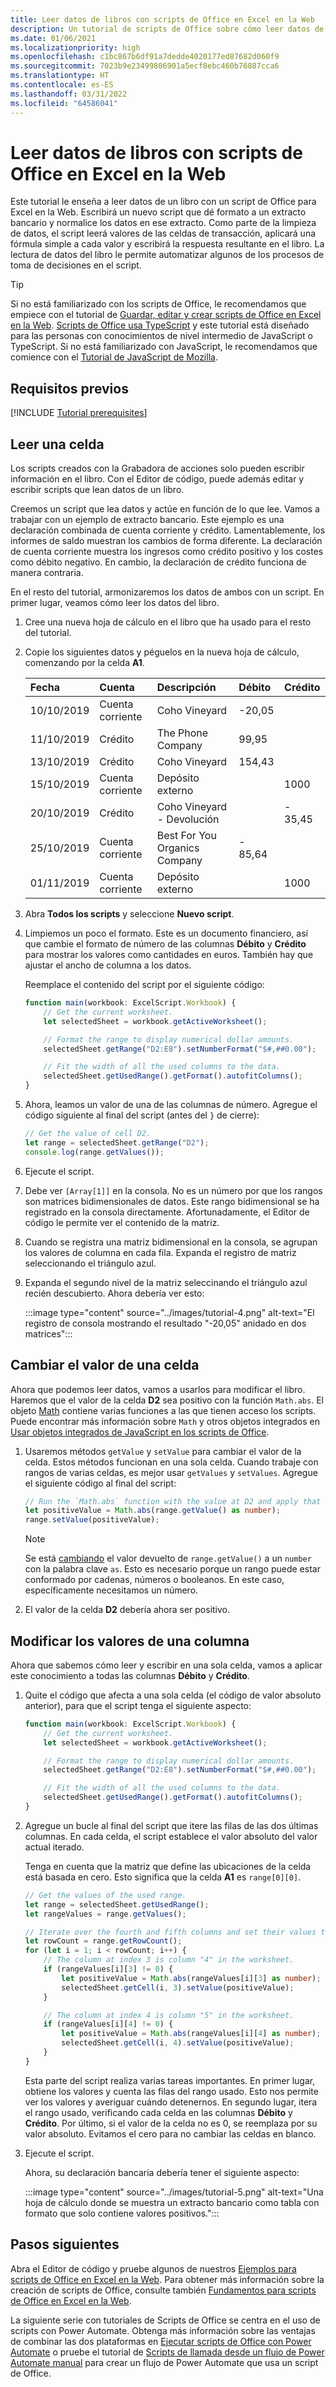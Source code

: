 ```yaml
---
title: Leer datos de libros con scripts de Office en Excel en la Web
description: Un tutorial de scripts de Office sobre cómo leer datos de libros y evaluarlos en el script.
ms.date: 01/06/2021
ms.localizationpriority: high
ms.openlocfilehash: c1bc867b6df91a7dedde4020177ed87682d060f9
ms.sourcegitcommit: 7023b9e23499806901a5ecf8ebc460b76887cca6
ms.translationtype: HT
ms.contentlocale: es-ES
ms.lasthandoff: 03/31/2022
ms.locfileid: "64586041"
---
```

# <a name="read-workbook-data-with-office-scripts-in-excel-on-the-web"></a>Leer datos de libros con scripts de Office en Excel en la Web

Este tutorial le enseña a leer datos de un libro con un script de Office para Excel en la Web. Escribirá un nuevo script que dé formato a un extracto bancario y normalice los datos en ese extracto. Como parte de la limpieza de datos, el script leerá valores de las celdas de transacción, aplicará una fórmula simple a cada valor y escribirá la respuesta resultante en el libro. La lectura de datos del libro le permite automatizar algunos de los procesos de toma de decisiones en el script.

> [!TIP]
> Si no está familiarizado con los scripts de Office, le recomendamos que empiece con el tutorial de [Guardar, editar y crear scripts de Office en Excel en la Web](excel-tutorial.md). [Scripts de Office usa TypeScript](../overview/code-editor-environment.md) y este tutorial está diseñado para las personas con conocimientos de nivel intermedio de JavaScript o TypeScript. Si no está familiarizado con JavaScript, le recomendamos que comience con el [Tutorial de JavaScript de Mozilla](https://developer.mozilla.org/docs/Web/JavaScript/Guide/Introduction).

## <a name="prerequisites"></a>Requisitos previos

[!INCLUDE [Tutorial prerequisites](../includes/tutorial-prerequisites.md)]

## <a name="read-a-cell"></a>Leer una celda

Los scripts creados con la Grabadora de acciones solo pueden escribir información en el libro. Con el Editor de código, puede además editar y escribir scripts que lean datos de un libro.

Creemos un script que lea datos y actúe en función de lo que lee. Vamos a trabajar con un ejemplo de extracto bancario. Este ejemplo es una declaración combinada de cuenta corriente y crédito. Lamentablemente, los informes de saldo muestran los cambios de forma diferente. La declaración de cuenta corriente muestra los ingresos como crédito positivo y los costes como débito negativo. En cambio, la declaración de crédito funciona de manera contraria.

En el resto del tutorial, armonizaremos los datos de ambos con un script. En primer lugar, veamos cómo leer los datos del libro.

1. Cree una nueva hoja de cálculo en el libro que ha usado para el resto del tutorial.
2. Copie los siguientes datos y péguelos en la nueva hoja de cálculo, comenzando por la celda **A1**.

    |Fecha |Cuenta |Descripción |Débito |Crédito |
    |:--|:--|:--|:--|:--|
    |10/10/2019 |Cuenta corriente |Coho Vineyard |-20,05 | |
    |11/10/2019 |Crédito |The Phone Company |99,95 | |
    |13/10/2019 |Crédito |Coho Vineyard |154,43 | |
    |15/10/2019 |Cuenta corriente |Depósito externo | |1000 |
    |20/10/2019 |Crédito |Coho Vineyard - Devolución | |- 35,45 |
    |25/10/2019 |Cuenta corriente |Best For You Organics Company | - 85,64 | |
    |01/11/2019 |Cuenta corriente |Depósito externo | |1000 |

3. Abra **Todos los scripts** y seleccione **Nuevo script**.
4. Limpiemos un poco el formato. Este es un documento financiero, así que cambie el formato de número de las columnas **Débito** y **Crédito** para mostrar los valores como cantidades en euros. También hay que ajustar el ancho de columna a los datos.

    Reemplace el contenido del script por el siguiente código:

    ```TypeScript
    function main(workbook: ExcelScript.Workbook) {
        // Get the current worksheet.
        let selectedSheet = workbook.getActiveWorksheet();

        // Format the range to display numerical dollar amounts.
        selectedSheet.getRange("D2:E8").setNumberFormat("$#,##0.00");

        // Fit the width of all the used columns to the data.
        selectedSheet.getUsedRange().getFormat().autofitColumns();
    }
    ```

5. Ahora, leamos un valor de una de las columnas de número. Agregue el código siguiente al final del script (antes del `}` de cierre):

    ```TypeScript
    // Get the value of cell D2.
    let range = selectedSheet.getRange("D2");
    console.log(range.getValues());
    ```

6. Ejecute el script.
7. Debe ver `[Array[1]]` en la consola. No es un número por que los rangos son matrices bidimensionales de datos. Este rango bidimensional se ha registrado en la consola directamente. Afortunadamente, el Editor de código le permite ver el contenido de la matriz.
8. Cuando se registra una matriz bidimensional en la consola, se agrupan los valores de columna en cada fila. Expanda el registro de matriz seleccionando el triángulo azul.
9. Expanda el segundo nivel de la matriz seleccinando el triángulo azul recién descubierto. Ahora debería ver esto:

    :::image type="content" source="../images/tutorial-4.png" alt-text="El registro de consola mostrando el resultado &quot;-20,05&quot; anidado en dos matrices":::

## <a name="modify-the-value-of-a-cell"></a>Cambiar el valor de una celda

Ahora que podemos leer datos, vamos a usarlos para modificar el libro. Haremos que el valor de la celda **D2** sea positivo con la función `Math.abs`. El objeto [Math](https://developer.mozilla.org/docs/web/javascript/reference/global_objects/math) contiene varias funciones a las que tienen acceso los scripts. Puede encontrar más información sobre `Math` y otros objetos integrados en [Usar objetos integrados de JavaScript en los scripts de Office](../develop/javascript-objects.md).

1. Usaremos métodos `getValue` y `setValue` para cambiar el valor de la celda. Estos métodos funcionan en una sola celda. Cuando trabaje con rangos de varias celdas, es mejor usar `getValues` y `setValues`. Agregue el siguiente código al final del script:

    ```TypeScript
    // Run the `Math.abs` function with the value at D2 and apply that value back to D2.
    let positiveValue = Math.abs(range.getValue() as number);
    range.setValue(positiveValue);
    ```

    > [!NOTE]
    > Se está [cambiando](https://www.typescripttutorial.net/typescript-tutorial/type-casting/) el valor devuelto de `range.getValue()` a un `number` con la palabra clave `as`. Esto es necesario porque un rango puede estar conformado por cadenas, números o booleanos. En este caso, específicamente necesitamos un número.

2. El valor de la celda **D2** debería ahora ser positivo.

## <a name="modify-the-values-of-a-column"></a>Modificar los valores de una columna

Ahora que sabemos cómo leer y escribir en una sola celda, vamos a aplicar este conocimiento a todas las columnas **Débito** y **Crédito**.

1. Quite el código que afecta a una sola celda (el código de valor absoluto anterior), para que el script tenga el siguiente aspecto:

    ```TypeScript
    function main(workbook: ExcelScript.Workbook) {
        // Get the current worksheet.
        let selectedSheet = workbook.getActiveWorksheet();

        // Format the range to display numerical dollar amounts.
        selectedSheet.getRange("D2:E8").setNumberFormat("$#,##0.00");

        // Fit the width of all the used columns to the data.
        selectedSheet.getUsedRange().getFormat().autofitColumns();
    }
    ```

2. Agregue un bucle al final del script que itere las filas de las dos últimas columnas. En cada celda, el script establece el valor absoluto del valor actual iterado.

    Tenga en cuenta que la matriz que define las ubicaciones de la celda está basada en cero. Esto significa que la celda **A1** es `range[0][0]`.

    ```TypeScript
    // Get the values of the used range.
    let range = selectedSheet.getUsedRange();
    let rangeValues = range.getValues();

    // Iterate over the fourth and fifth columns and set their values to their absolute value.
    let rowCount = range.getRowCount();
    for (let i = 1; i < rowCount; i++) {
        // The column at index 3 is column "4" in the worksheet.
        if (rangeValues[i][3] != 0) {
            let positiveValue = Math.abs(rangeValues[i][3] as number);
            selectedSheet.getCell(i, 3).setValue(positiveValue);
        }

        // The column at index 4 is column "5" in the worksheet.
        if (rangeValues[i][4] != 0) {
            let positiveValue = Math.abs(rangeValues[i][4] as number);
            selectedSheet.getCell(i, 4).setValue(positiveValue);
        }
    }
    ```

    Esta parte del script realiza varias tareas importantes. En primer lugar, obtiene los valores y cuenta las filas del rango usado. Esto nos permite ver los valores y averiguar cuándo detenernos. En segundo lugar, itera el rango usado, verificando cada celda en las columnas **Débito** y **Crédito**. Por último, si el valor de la celda no es 0, se reemplaza por su valor absoluto. Evitamos el cero para no cambiar las celdas en blanco.

3. Ejecute el script.

    Ahora, su declaración bancaria debería tener el siguiente aspecto:

    :::image type="content" source="../images/tutorial-5.png" alt-text="Una hoja de cálculo donde se muestra un extracto bancario como tabla con formato que solo contiene valores positivos.":::

## <a name="next-steps"></a>Pasos siguientes

Abra el Editor de código y pruebe algunos de nuestros [Ejemplos para scripts de Office en Excel en la Web](../resources/samples/excel-samples.md). Para obtener más información sobre la creación de scripts de Office, consulte también [Fundamentos para scripts de Office en Excel en la Web](../develop/scripting-fundamentals.md).

La siguiente serie con tutoriales de Scripts de Office se centra en el uso de scripts con Power Automate. Obtenga más información sobre las ventajas de combinar las dos plataformas en [Ejecutar scripts de Office con Power Automate](../develop/power-automate-integration.md) o pruebe el tutorial de [Scripts de llamada desde un flujo de Power Automate manual](excel-power-automate-manual.md) para crear un flujo de Power Automate que usa un script de Office.
